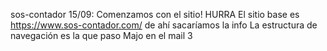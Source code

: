 sos-contador
15/09: Comenzamos con el sitio! HURRA
El sitio base es https://www.sos-contador.com/ de ahí sacaríamos la info
La estructura de navegación es la que paso Majo en el mail 3